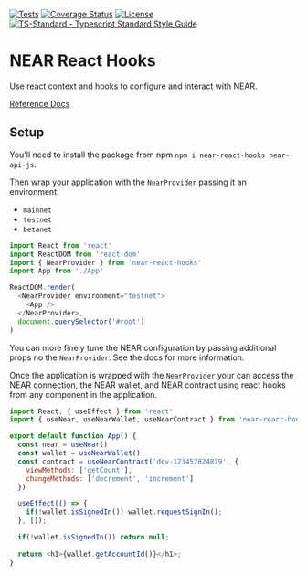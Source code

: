 [![Tests](https://github.com/mehtaphysical/near-react-hooks/workflows/tests/badge.svg?branch=main)](https://github.com/mehtaphysical/near-react-hooks/actions?query=workflow%3A%22tests%22)
[![Coverage Status](https://coveralls.io/repos/github/mehtaphysical/near-react-hooks/badge.svg?branch=main)](https://coveralls.io/github/mehtaphysical/near-react-hooks?branch=main)
[![License](https://badgen.net/github/license/mehtaphysical/near-react-hooks)](https://github.com/mehtaphysical/near-react-hooks/blob/main/LICENSE)
[![TS-Standard - Typescript Standard Style Guide](https://badgen.net/badge/code%20style/ts-standard/blue?icon=typescript)](https://github.com/standard/ts-standard)


# NEAR React Hooks

Use react context and hooks to configure and interact with NEAR.

[Reference Docs](https://mehtaphysical.github.io/near-react-hooks)

## Setup

You'll need to install the package from npm `npm i near-react-hooks near-api-js`.

Then wrap your application with the `NearProvider` passing it an environment:

* `mainnet`
* `testnet`
* `betanet`

```js
import React from 'react'
import ReactDOM from 'react-dom'
import { NearProvider } from 'near-react-hooks'
import App from './App'

ReactDOM.render(
  <NearProvider environment="testnet">
    <App />
  </NearProvider>,
  document.querySelector('#root')
)
```

You can more finely tune the NEAR configuration by passing additional props
no the `NearProvider`. See the docs for more information.

Once the application is wrapped with the `NearProvider` your can access the
NEAR connection, the NEAR wallet, and NEAR contract using react hooks from
any component in the application.

```js
import React, { useEffect } from 'react'
import { useNear, useNearWallet, useNearContract } from 'near-react-hooks';

export default function App() {
  const near = useNear()
  const wallet = useNearWallet()
  const contract = useNearContract('dev-123457824879', {
    viewMethods: ['getCount'],
    changeMethods: ['decrement', 'increment']
  })

  useEffect(() => {
    if(!wallet.isSignedIn()) wallet.requestSignIn();
  }, []);

  if(!wallet.isSignedIn()) return null;
  
  return <h1>{wallet.getAccountId()}</h1>;
}
```
